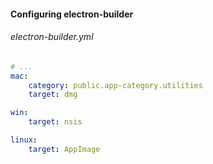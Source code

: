#### Configuring electron-builder

###### electron-builder.yml

```yml
# ...
mac:
    category: public.app-category.utilities
    target: dmg

win:
    target: nsis

linux:
    target: AppImage
```

<aside class="notes">
</aside>
